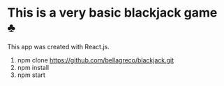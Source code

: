 
# This is a very basic blackjack game ♣️

This app was created with React.js.
1. npm clone https://github.com/bellagreco/blackjack.git
2. npm install
3. npm start 
